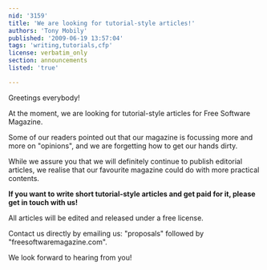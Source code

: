 ```yaml
---
nid: '3159'
title: 'We are looking for tutorial-style articles!'
authors: 'Tony Mobily'
published: '2009-06-19 13:57:04'
tags: 'writing,tutorials,cfp'
license: verbatim_only
section: announcements
listed: 'true'

---
```

Greetings everybody!

At the moment, we are looking for tutorial-style articles for Free Software Magazine.

Some of our readers pointed out that our magazine is focussing more and more on "opinions", and we are forgetting how to get our hands dirty.

<!--break-->

While we assure you that we will definitely continue to publish editorial articles, we realise that our favourite magazine could do with more practical contents.

**If you want to write short tutorial-style articles and get paid for it, please get in touch with us!**

All articles will be edited and released under a free license.

Contact us directly by emailing us: "proposals" followed by "freesoftwaremagazine.com".

We look forward to hearing from you!